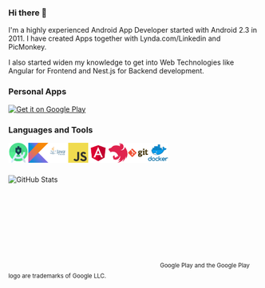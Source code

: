 ### Hi there 👋

I'm a highly experienced Android App Developer started with Android 2.3 in 2011. I have created Apps together with Lynda.com/Linkedin and PicMonkey.

I also started widen my knowledge to get into Web Technologies like Angular for Frontend and Nest.js for Backend development.


### Personal Apps

<a href="https://play.google.com/store/apps/developer?id=Christian+Grach&utm_source=Github&utm_campaign=Profile%20Page"><img height="60" alt="Get it on Google Play" src="https://play.google.com/intl/en_us/badges/static/images/badges/en_badge_web_generic.png"/></a>


### Languages and Tools

<img align="left" alt="Android Studio" height="40px" src="https://github.com/github/explore/blob/748fe455e55b63d8cdc9f24b3503677deb33c79e/topics/android-studio/android-studio.png" />
<img align="left" alt="Kotlin" height="40px" src="https://github.com/github/explore/blob/748fe455e55b63d8cdc9f24b3503677deb33c79e/topics/kotlin/kotlin.png" />
<img align="left" alt="Java" height="40px" src="https://github.com/github/explore/blob/748fe455e55b63d8cdc9f24b3503677deb33c79e/topics/java/java.png" />
<img align="left" alt="Javascript" height="40px" src="https://github.com/github/explore/blob/748fe455e55b63d8cdc9f24b3503677deb33c79e/topics/javascript/javascript.png" />
<img align="left" alt="Angular" height="40px" src="https://github.com/github/explore/blob/748fe455e55b63d8cdc9f24b3503677deb33c79e/topics/angular/angular.png" />
<img align="left" alt="Nest.js" height="40px" src="https://github.com/github/explore/blob/748fe455e55b63d8cdc9f24b3503677deb33c79e/topics/nestjs/nestjs.png" />
<img align="left" alt="Git" height="40px" src="https://github.com/github/explore/blob/748fe455e55b63d8cdc9f24b3503677deb33c79e/topics/git/git.png" />
<img align="left" alt="Docker" height="40px" src="https://github.com/github/explore/blob/748fe455e55b63d8cdc9f24b3503677deb33c79e/topics/docker/docker.png" />

<br />
<br />
<br />

![GitHub Stats](https://github-readme-stats.vercel.app/api?username=chrimaeon "GitHub Stats")

<img align="left">
  <svg>
  </svg>
</img>
<sub>Google Play and the Google Play logo are trademarks of Google LLC.</sub>
